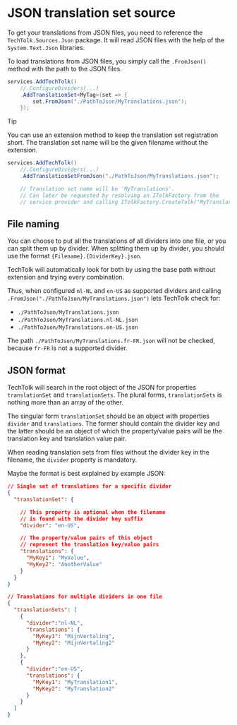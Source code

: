 # JSON translation set source

To get your translations from JSON files, you need to reference the 
`TechTolk.Sources.Json` package. It will read JSON files with the help of the
`System.Text.Json` libraries.

To load translations from JSON files, you simply call the `.FromJson()` method
with the path to the JSON files.

```csharp
services.AddTechTolk()
    //.ConfigureDividers(...)
    .AddTranslationSet<MyTag>(set => {
        set.FromJson("./PathToJson/MyTranslations.json");
    });
```

> [!TIP]
> You can use an extension method to keep the translation set registration
> short. The translation set name will be the given filename without the 
> extension.
>
> ```csharp
> services.AddTechTolk()
>     //.ConfigureDividers(...)
>     .AddTranslationSetFromJson("./PathToJson/MyTranslations.json");
>
>     // Translation set name will be 'MyTranslations'.
>     // Can later be requested by resolving an ITolkFactory from the 
>     // service provider and calling ITolkFactory.CreateTolk("MyTranslations")
> ```

## File naming

You can choose to put all the translations of all dividers into one file, or
you can split them up by divider. When splitting them up by divider, you should
use the format `{Filename}.{DividerKey}.json`.

TechTolk will automatically look for both by using the base path without
extension and trying every combination.

Thus, when configured `nl-NL` and `en-US` as supported dividers and calling
`.FromJson("./PathToJson/MyTranslations.json")` lets TechTolk check for:

* `./PathToJson/MyTranslations.json`
* `./PathToJson/MyTranslations.nl-NL.json`
* `./PathToJson/MyTranslations.en-US.json`

The path `./PathToJson/MyTranslations.fr-FR.json` will not be checked, because
`fr-FR` is not a supported divider.

## JSON format

TechTolk will search in the root object of the JSON for properties 
`translationSet` and `translationSets`. The plural forms, `translationSets` is 
nothing more than an array of the other.

The singular form `translationSet` should be an object with properties `divider`
and `translations`. The former should contain the divider key and the latter
should be an object of which the property/value pairs will be the translation
key and translation value pair.

When reading translation sets from files without the divider key in the
filename, the `divider` property is mandatory.

Maybe the format is best explained by example JSON:

```json
// Single set of translations for a specific divider
{
  "translationSet": {

    // This property is optional when the filename 
    // is found with the divider key suffix
    "divider": "en-US", 

    // The property/value pairs of this object 
    // represent the translation key/value pairs
    "translations": {
      "MyKey1": "MyValue",
      "MyKey2": "AnotherValue"
    }
  }
}

```

```json
// Translations for multiple dividers in one file
{
  "translationSets": [
    {
      "divider":"nl-NL",
      "translations": {
        "MyKey1": "MijnVertaling",
        "MyKey2": "MijnVertaling2"
      }
    },
    {
      "divider":"en-US",
      "translations": {
        "MyKey1": "MyTranslation1",
        "MyKey2": "MyTranslation2"
      }
    }
  ]
}
```
